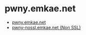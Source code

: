 # pwny.emkae.net

- [pwny.emkae.net](https://pwny.emkae.net/)
- [pwny-nossl.emkae.net (Non SSL)](http://pwny-nossl.emkae.net/)
